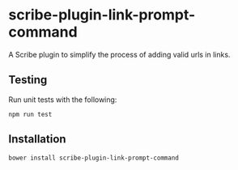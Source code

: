 # scribe-plugin-link-prompt-command

A Scribe plugin to simplify the process of adding valid urls in links.

## Testing

Run unit tests with the following:

```
npm run test
```

## Installation

```
bower install scribe-plugin-link-prompt-command
```

